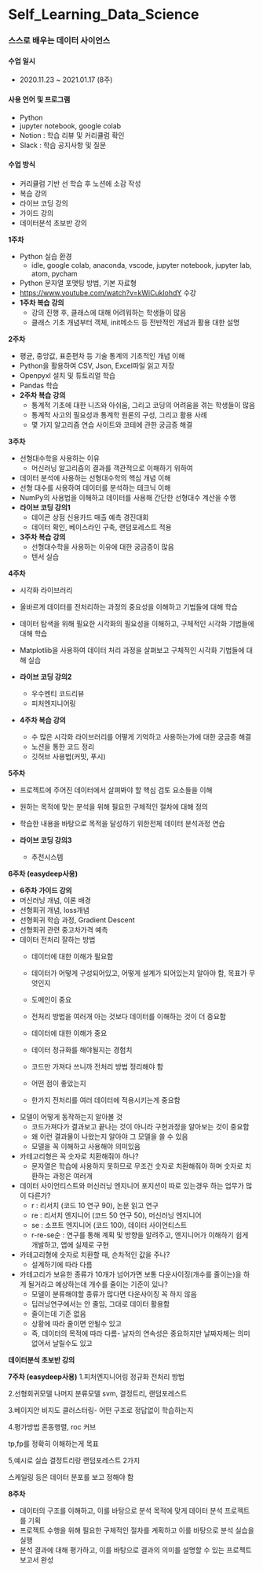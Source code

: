 # Self_Learning_Data_Science

### 스스로 배우는 데이터 사이언스

#### 수업 일시
- 2020.11.23 ~ 2021.01.17 (8주)

#### 사용 언어 및 프로그램 
- Python
- jupyter notebook, google colab 
- Notion : 학습 리뷰 및 커리큘럼 확인
- Slack : 학습 공지사항 및 질문

#### 수업 방식
- 커리큘럼 기반 선 학습 후 노션에 소감 작성
- 복습 강의
- 라이브 코딩 강의
- 가이드 강의
- 데이터분석 초보반 강의


**1주차**
- Python 실습 환경 
    - idle, google colab, anaconda, vscode, jupyter notebook, jupyter lab, atom, pycham
- Python 문자열 포맷팅 방법, 기본 자료형
- <https://www.youtube.com/watch?v=kWiCuklohdY> 수강
- **1주차 복습 강의**
    - 강의 진행 후, 클래스에 대해 어려워하는 학생들이 많음
    - 클래스 기초 개념부터 객체, init메소드 등 전반적인 개념과 활용 대한 설명

**2주차**
- 평균, 중앙값, 표준편차 등 기술 통계의 기초적인 개념 이해
- Python을 활용하여 CSV, Json, Excel파일 읽고 저장
- Openpyxl 설치 및 튜토리얼 학습
- Pandas 학습
- **2주차 복습 강의**
    - 통계적 기초에 대한 니즈와 아쉬움, 그리고 코딩의 어려움을 겪는 학생들이 많음
    - 통계적 사고의 필요성과 통계학 원론의 구성, 그리고 활용 사례
    - 몇 가지 알고리즘 연습 사이트와 코테에 관한 궁금증 해결


**3주차**
- 선형대수학을 사용하는 이유
    - 머신러닝 알고리즘의 결과를 객관적으로 이해하기 위하여
- 데이터 분석에 사용하는 선형대수학의 핵심 개념 이해
- 선형 대수를 사용하여 데이터를 분석하는 테크닉 이해
- NumPy의 사용법을 이해하고 데이터를 사용해 간단한 선형대수 계산을 수행
- **라이브 코딩 강의1**
    - 데이콘 상점 신용카드 매출 예측 경진대회
    - 데이터 확인, 베이스라인 구축, 랜덤포레스트 적용
- **3주차 복습 강의**
    - 선형대수학을 사용하는 이유에 대한 궁금증이 많음
    - 텐서 실습



**4주차**
- 시각화 라이브러리
- 올바르게 데이터를 전처리하는 과정의 중요성을 이해하고 기법들에 대해 학습
- 데이터 탐색을 위해 필요한 시각화의 필요성을 이해하고, 구체적인 시각화 기법들에 대해 학습
- Matplotlib을 사용하여 데이터 처리 과정을 살펴보고 구체적인 시각화 기법들에 대해 실습
- **라이브 코딩 강의2**
    - 우수멘티 코드리뷰
    - 피처엔지니어링

- **4주차 복습 강의**
    - 수 많은 시각화 라이브러리를 어떻게 기억하고 사용하는가에 대한 궁금증 해결
    - 노션을 통한 코드 정리
    - 깃허브 사용법(커밋, 푸시)

**5주차**
- 프로젝트에 주어진 데이터에서 살펴봐야 할 핵심 검토 요소들을 이해
- 원하는 목적에 맞는 분석을 위해 필요한 구체적인 절차에 대해 정의
- 학습한 내용을 바탕으로 목적을 달성하기 위한전체 데이터 분석과정 연습

- **라이브 코딩 강의3**
    - 추천시스템



**6주차 (easydeep사용)**

- **6주차 가이드 강의** 
- 머신러닝 개념, 이론 배경
- 선형회귀 개념, loss개념
- 선형회귀 학습 과정, Gradient Descent
- 선형회귀 관련 중고차가격 예측
- 데이터 전처리 잘하는 방법
    - 데이터에 대한 이해가 필요함
    - 데이터가 어떻게 구성되어있고, 어떻게 설계가 되어있는지 알아야 함, 목표가 무엇인지
    - 도메인이 중요
    - 전처리 방법을 여러개 아는 것보다 데이터를 이해하는 것이 더 중요함
    
    - 데이터에 대한 이해가 중요
    - 데이터 정규화를 해야될지는 경험치
    - 코드만 가져다 쓰니까 전처리 방법 정리해야 함
    - 어떤 점이 좋았는지
    - 한가지 전처리를 여러 데이터에 적용시키는게 중요함
- 모델이 어떻게 동작하는지 알아볼 것
    - 코드가져다가 결과보고 끝나는 것이 아니라 구현과정을 알아보는 것이 중요함
    - 왜 이런 결과물이 나왔는지 알아야 그 모델을 쓸 수 있음
    - 모델을 꼭 이해하고 사용해야 의미있음
- 카테고리형은 꼭 숫자로 치환해줘야 하나?
    - 문자열은 학습에 사용하지 못하므로 무조건 숫자로 치환해줘야 하며 숫자로 치환하는 과정은 여러개
- 데이터 사이언티스트와 머신러닝 엔지니어 포지션이 따로 있는경우 하는 업무가 많이 다른가?
    - r : 리서치 (코드 10 연구 90), 논문 읽고 연구
    - re : 리서치 엔지니어 (코드 50 연구 50), 머신러닝 엔지니어
    - se :  소프트 엔지니어 (코드 100), 데이터 사이언티스트
    - r-re-se순 :  연구를 통해 계획 및 방향을 알려주고, 엔지니어가 이해하기 쉽게 개발하고, 앱에 실제로 구현
- 카테고리형에 숫자로 치환할 때, 순차적인 값을 주나?
    - 설계하기에 따라 다름
- 카테고리가 보유한 종류가 10개가 넘어가면 보통 다운사이징(개수를 줄이는)을 하게 될거라고 예상하는데 개수를 줄이는 기준이 있나?
    - 모델이 분류해야할 종류가 많다면 다운사이징 꼭 하지 않음
    - 딥러닝연구에서는 안 줄임, 그대로 데이터 활용함
    - 줄이는데 기준 없음
    - 상황에 따라 줄이면 안될수 있고
    - 즉, 데이터의 목적에 따라 다름- 날자의 연속성은 중요하지만 날짜자체는 의미없어서 날릴수도 있고


**데이터분석 초보반 강의**






**7주차 (easydeep사용)**
1.피처엔지니어링
정규화
전처리 방법


2.선형회귀모델
나머지 분류모델 svm, 결정트리, 랜덤포레스트

3.베이지안
비지도 클러스터링- 어떤 구조로 정답없이 학습하는지

4.평가방법
혼동행렬, roc 커브

tp,fp를 정확히 이해하는게 목표

5,예시로 실습
결정트리랑 랜덤포레스트 2가지

스케일링 등은
데이터 분포를 보고 정해야 함


**8주차**
- 데이터의 구조를 이해하고, 이를 바탕으로 분석 목적에 맞게 데이터 분석 프로젝트를 기획
- 프로젝트 수행을 위해 필요한 구체적인 절차를 계획하고 이를 바탕으로 분석 실습을 실행
- 분석 결과에 대해 평가하고, 이를 바탕으로 결과의 의미를 설명할 수 있는 프로젝트 보고서 완성
